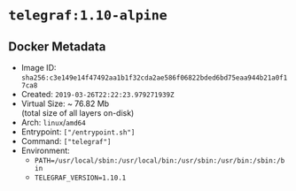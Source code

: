 # `telegraf:1.10-alpine`

## Docker Metadata

- Image ID: `sha256:c3e149e14f47492aa1b1f32cda2ae586f06822bded6bd75eaa944b21a0f17ca8`
- Created: `2019-03-26T22:22:23.979271939Z`
- Virtual Size: ~ 76.82 Mb  
  (total size of all layers on-disk)
- Arch: `linux`/`amd64`
- Entrypoint: `["/entrypoint.sh"]`
- Command: `["telegraf"]`
- Environment:
  - `PATH=/usr/local/sbin:/usr/local/bin:/usr/sbin:/usr/bin:/sbin:/bin`
  - `TELEGRAF_VERSION=1.10.1`
